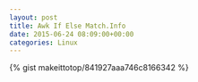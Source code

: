 ```yaml
---
layout: post                                                                                                              
title: Awk If Else Match.Info                                                                                                                       
date: 2015-06-24 08:09:00+00:00                                                                                                                        
categories: Linux                                                                                                                
---                                                                                                                              
```


{% gist makeittotop/841927aaa746c8166342 %}                                                                                                           

